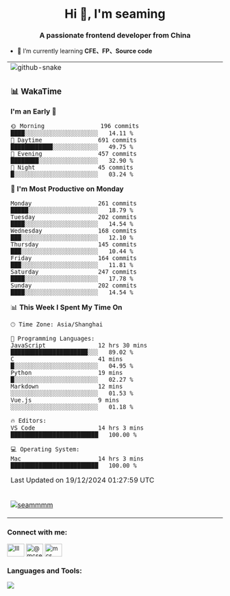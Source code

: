 <h1 align="center">Hi 👋, I'm seaming</h1>
<h3 align="center">A passionate frontend developer from China</h3>

- 🌱 I’m currently learning **CFE、FP、Source code**

<div align="center">

<table>

<tr><td>
  <img alt="github-snake" src="profile-snake-contrib/github-user-contribution.svg"/>
</td></tr>

<tr><td>

### 📊 WakaTime

<!--START_SECTION:waka-->
**I'm an Early 🐤** 

```text
🌞 Morning                196 commits         ████░░░░░░░░░░░░░░░░░░░░░   14.11 % 
🌆 Daytime                691 commits         ████████████░░░░░░░░░░░░░   49.75 % 
🌃 Evening                457 commits         ████████░░░░░░░░░░░░░░░░░   32.90 % 
🌙 Night                  45 commits          █░░░░░░░░░░░░░░░░░░░░░░░░   03.24 % 
```
📅 **I'm Most Productive on Monday** 

```text
Monday                   261 commits         █████░░░░░░░░░░░░░░░░░░░░   18.79 % 
Tuesday                  202 commits         ████░░░░░░░░░░░░░░░░░░░░░   14.54 % 
Wednesday                168 commits         ███░░░░░░░░░░░░░░░░░░░░░░   12.10 % 
Thursday                 145 commits         ███░░░░░░░░░░░░░░░░░░░░░░   10.44 % 
Friday                   164 commits         ███░░░░░░░░░░░░░░░░░░░░░░   11.81 % 
Saturday                 247 commits         ████░░░░░░░░░░░░░░░░░░░░░   17.78 % 
Sunday                   202 commits         ████░░░░░░░░░░░░░░░░░░░░░   14.54 % 
```


📊 **This Week I Spent My Time On** 

```text
🕑︎ Time Zone: Asia/Shanghai

💬 Programming Languages: 
JavaScript               12 hrs 30 mins      ██████████████████████░░░   89.02 % 
C                        41 mins             █░░░░░░░░░░░░░░░░░░░░░░░░   04.95 % 
Python                   19 mins             █░░░░░░░░░░░░░░░░░░░░░░░░   02.27 % 
Markdown                 12 mins             ░░░░░░░░░░░░░░░░░░░░░░░░░   01.53 % 
Vue.js                   9 mins              ░░░░░░░░░░░░░░░░░░░░░░░░░   01.18 % 

🔥 Editors: 
VS Code                  14 hrs 3 mins       █████████████████████████   100.00 % 

💻 Operating System: 
Mac                      14 hrs 3 mins       █████████████████████████   100.00 % 
```


 Last Updated on 19/12/2024 01:27:59 UTC
<!--END_SECTION:waka-->

</td></tr>

<tr><td>
  <p align="left"> <a href="https://github.com/ryo-ma/github-profile-trophy"><img src="https://github-profile-trophy.vercel.app/?username=seammmm" alt="seammmm" /></a> </p>
</td></tr>
</table>

<h3 align="left">Connect with me:</h3>
<p align="left">
<a href="https://dev.to/lll" target="blank"><img align="center" src="https://raw.githubusercontent.com/rahuldkjain/github-profile-readme-generator/master/src/images/icons/Social/devto.svg" alt="lll" height="30" width="40" /></a>
<a href="https://medium.com/@mcseaming" target="blank"><img align="center" src="https://raw.githubusercontent.com/rahuldkjain/github-profile-readme-generator/master/src/images/icons/Social/medium.svg" alt="@mcseaming" height="30" width="40" /></a>
<a href="https://www.leetcode.com/mcs" target="blank"><img align="center" src="https://raw.githubusercontent.com/rahuldkjain/github-profile-readme-generator/master/src/images/icons/Social/leet-code.svg" alt="mcs" height="30" width="40" /></a>
</p>

<h3 align="left">Languages and Tools:</h3>
<img align="left" src="https://skillicons.dev/icons?i=sass,ts,jest,express,nuxt,firebase,gatsby,js,vue,react,redux,docker,discord,mongodb,stackoverflow,idea,git,vscode,github,gitlab,figma,vite,svg,next,gulp,webpack,bootstrap,jquery,swift,prisma" />
